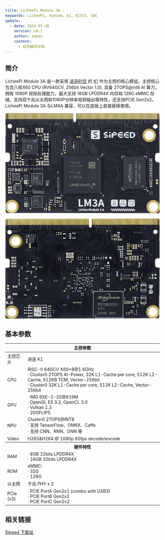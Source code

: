 ```yaml
---
title: LicheePi Module 3A
keywords: LicheePi, Sodimm, K1, RISCV, SBC
update:
  - date: 2024-07-30
    version: v0.1
    author: zepan
    content:
      - 初次编写文档
---
```


## 简介

LicheePi Module 3A 是一款采用 [进迭时空](https://spacemit.com/) 的 [K1](https://www.spacemit.com/key-stone-k1/) 作为主控的核心模组，主控核心包含八核X60 CPU (RV64GCV, 256bit Vector 1.0), 具备 2TOPS@int8 AI 算力，拥有 1080P 视频处理能力，最大支持 16GB LPDDR4X 内存和 128G eMMC 存储，支持双千兆以太网和1080P分辨率视频输出等特性，还支持PCIE Gen2x2。 LicheePi Module 3A 与LM4A 兼容，可以在底板上直接替换使用。

![top](somtop.jpg)

![bot](sombot.jpg)

## 基本参数

<table>
<thead>
<tr>
  <th colspan=2>主控参数</th>
</tr>
</thead>
<tbody>
<tr>
  <td>主控芯片</td>
  <td>进迭 K1</td>
</tr>
<tr>
  <td>CPU</td>
  <td>RISC-V 64GCV X60*8@1.6GHz <br>· Cluster0 2TOPS AI-Power, 32K L1-Cache per core, 512K L2-Cache, 512KB TCM, Vector-256bit <br>· Cluster0 32K L1-Cache per core, 512K L2-Cache, Vector-256bit </td>
</tr>
<tr>
  <td>GPU</td>
  <td>· IMG BXE-2-32@819M <br>· OpenGL ES 3.2, OpenCL 3.0<br>· Vulkan 1.3<br>· 20GFLIPS </td>
</tr>
<tr>
  <td>NPU</td>
  <td>Cluster0 2TOPS@INT8  <br>· 支持 TensorFlow、ONNX、Caffe <br>· 支持 CNN、RNN、DNN 等</td>
</tr>
<tr>
  <td>Video</td>
  <td>H265&H264 @ 1080p 60fps decode/encode</td>
</tr>
<tr>
  <th colspan=2>硬件特性</th>
</tr>
<tr>
  <td>RAM</td>
  <td>· 8GB 32bits LPDDR4X<br>· 16GB 32bits LPDDR4X<br></td>
</tr>
<tr>
  <td>ROM</td>
  <td>eMMC: <br>· 32G<br>· 128G</td>
</tr>
<tr>
  <td>以太网</td>
  <td> 千兆 PHY x 2</td>
</tr>
<tr>
  <td>PCIe (x3)</td>
  <td>· PCIE PortA Gen2x1 (combo with USB3)<br>· PCIE PortB Gen2x2<br>· PCIE PortC Gen2x2</td>
</tr>
</tbody>
</table>

## 相关链接
[Sipeed 下载站](https://dl.sipeed.com/shareURL/LICHEE/LicheePi3A)